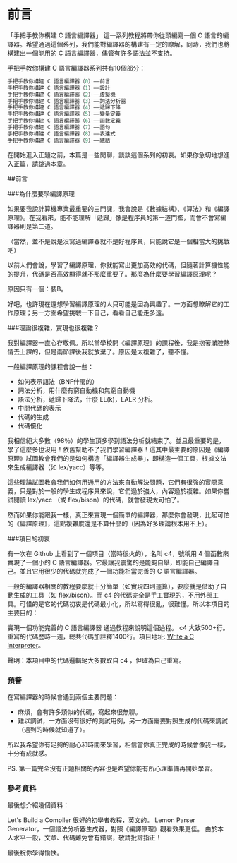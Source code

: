 # 前言


「手把手教你構建 C 語言編譯器」 這一系列教程將帶你從頭編寫一個 C 語言的編譯器。希望通過這個系列，我們能對編譯器的構建有一定的瞭解，同時，我們也將構建出一個能用的 C 語言編譯器，儘管有許多語法並不支持。

手把手教你構建 C 語言編譯器系列共有10個部分：
```c
手把手教你構建 C 語言編譯器（0）——前言
手把手教你構建 C 語言編譯器（1）——設計
手把手教你構建 C 語言編譯器（2）——虛擬機
手把手教你構建 C 語言編譯器（3）——詞法分析器
手把手教你構建 C 語言編譯器（4）——遞歸下降
手把手教你構建 C 語言編譯器（5）——變量定義
手把手教你構建 C 語言編譯器（6）——函數定義
手把手教你構建 C 語言編譯器（7）——語句
手把手教你構建 C 語言編譯器（8）——表達式
手把手教你構建 C 語言編譯器（9）——總結
```

在開始進入正題之前，本篇是一些閒聊，談談這個系列的初衷。如果你急切地想進入正篇，請跳過本章。


##前言

###為什麼要學編譯原理

如果要我說計算機專業最重要的三門課，我會說是《數據結構》、《算法》和《編譯原理》。在我看來，能不能理解「遞歸」像是程序員的第一道門檻，而會不會寫編譯器則是第二道。

（當然，並不是說是沒寫過編譯器就不是好程序員，只能說它是一個相當大的挑戰吧）

以前人們會說，學習了編譯原理，你就能寫出更加高效的代碼，但隨著計算機性能的提升，代碼是否高效顯得就不那麼重要了。那麼為什麼要學習編譯原理呢？

原因只有一個：裝B。

好吧，也許現在還想學習編譯原理的人只可能是因為興趣了。一方面想瞭解它的工作原理；另一方面希望挑戰一下自己，看看自己能走多遠。

###理論很複雜，實現也很複雜？

我對編譯器一直心存敬佩。所以當學校開《編譯原理》的課程後，我是抱著滿腔熱情去上課的，但是兩節課後我就放棄了。原因是太複雜了，聽不懂。

一般編譯原理的課程會說一些：

- 如何表示語法（BNF什麼的）
- 詞法分析，用什麼有窮自動機和無窮自動機
- 語法分析，遞歸下降法，什麼 LL(k)，LALR 分析。
- 中間代碼的表示
- 代碼的生成
- 代碼優化

我相信絕大多數（98％）的學生頂多學到語法分析就結束了。並且最重要的是，學了這麼多也沒用！依舊幫助不了我們學習編譯器！這其中最主要的原因是《編譯原理》試圖教會我們的是如何構造「編譯器生成器」，即構造一個工具，根據文法來生成編譯器（如 lex/yacc）等等。

這些理論試圖教會我們如何用通用的方法來自動解決問題，它們有很強的實際意義，只是對於一般的學生或程序員來說，它們過於強大，內容過於複雜。如果你嘗試閱讀 lex/yacc （或 flex/bison）的代碼，就會發現太可怕了。

然而如果你能跟我一樣，真正來實現一個簡單的編譯器，那麼你會發現，比起可怕的《編譯原理》，這點複雜度還是不算什麼的（因為好多理論根本用不上）。

###項目的初衷

有一次在 Github 上看到了一個項目（當時很火的），名叫 c4，號稱用 4 個函數來實現了一個小的 C 語言編譯器。它最讓我震驚的是能夠自舉，即能自己編譯自己。並且它用很少的代碼就完成了一個功能相當完善的 C 語言編譯器。

一般的編譯器相關的教程要麼就十分簡單（如實現四則運算），要麼就是借助了自動生成的工具（如 flex/bison）。而 c4 的代碼完全是手工實現的，不用外部工具。可惜的是它的代碼初衷是代碼最小化，所以寫得很亂，很難懂。所以本項目的主要目的：

實現一個功能完善的 C 語言編譯器
通過教程來說明這個過程。
c4 大致500+行。重寫的代碼歷時一週，總共代碼加註釋1400行。項目地址: [Write a C Interpreter](https://github.com/lotabout/write-a-C-interpreter)。

聲明：本項目中的代碼邏輯絕大多數取自 c4 ，但確為自己重寫。

### 預警

在寫編譯器的時候會遇到兩個主要問題：

- 麻煩，會有許多類似的代碼，寫起來很無聊。
- 難以調試，一方面沒有很好的測試用例，另一方面需要對照生成的代碼來調試（遇到的時候就知道了）。


所以我希望你有足夠的耐心和時間來學習，相信當你真正完成的時候會像我一樣，十分有成就感。

PS. 第一篇完全沒有正題相關的內容也是希望你能有所心理準備再開始學習。

### 參考資料

最後想介紹幾個資料：

Let's Build a Compiler 很好的初學者教程，英文的。
Lemon Parser Generator，一個語法分析器生成器，對照《編譯原理》觀看效果更佳。
由於本人水平一般，文章、代碼難免會有錯誤，敬請批評指正！

最後祝你學得愉快。